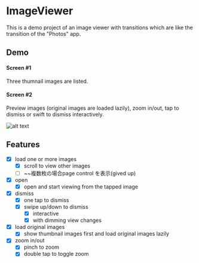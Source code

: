 # ImageViewer
This is a demo project of an image viewer with transitions which are like the transition of the "Photos" app.

## Demo
#### Screen #1
Three thumnail images are listed.

#### Screen #2
Preview images (original images are loaded lazily), zoom in/out, tap to dismiss or swift to dismiss interactively.


![alt text](https://i.gyazo.com/2bde4765de943f7315363ffcdc40765d.gif?_ga=2.42030124.807690052.1543200206-1452481341.1542244821)

## Features
- [x] load one or more images
  - [x] scroll to view other images
  - [ ] ~~複数枚の場合page control を表示(gived up)
- [x] open
  - [x] open and start viewing from the tapped image
- [x] dismiss
  - [x] one tap to dismiss
  - [x] swipe up/down to dismiss
    - [x] interactive
    - [x] with dimming view changes
- [x] load original images
  - [x] show thumbnail images first and load original images lazily
- [x] zoom in/out
  - [x] pinch to zoom
  - [x] double tap to toggle zoom
